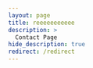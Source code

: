 ```yaml
---
layout: page
title: reeeeeeeeeee
description: >
  Contact Page
hide_description: true
redirect: /redirect
---
```

